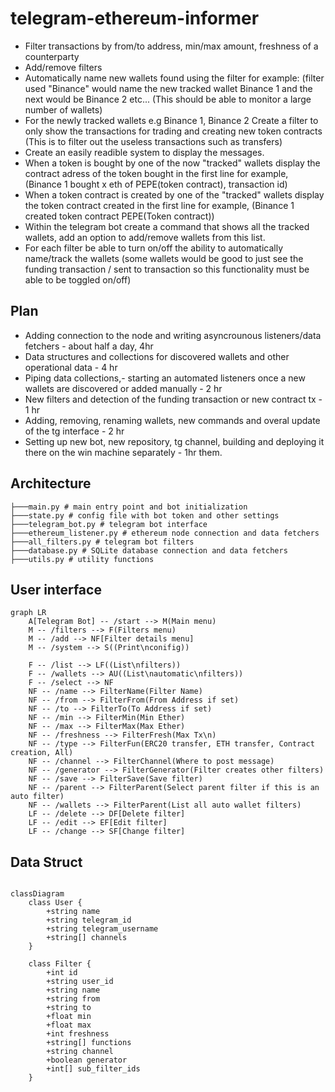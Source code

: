 # telegram-ethereum-informer

- Filter transactions by from/to address, min/max amount, freshness of a counterparty
- Add/remove filters
- Automatically name new wallets found using the filter for example: (filter used "Binance" would name the new tracked
  wallet Binance 1 and the next would be Binance 2 etc... (This should be able to monitor a large number of wallets)
- For the newly tracked wallets e.g Binance 1, Binance 2 Create a filter to only show the transactions for trading and
  creating new token contracts (This is to filter out the useless transactions such as transfers)
- Create an easily readible system to display the messages.
- When a token is bought by one of the now "tracked" wallets display the contract adress of the token bought in the
  first line for example, (Binance 1 bought x eth of PEPE(token contract), transaction id)
- When a token contract is created by one of the "tracked" wallets display the token contract created in the first line
  for example, (Binance 1 created token contract PEPE(Token contract))
- Within the telegram bot create a command that shows all the tracked wallets, add an option to add/remove wallets from
  this list.
- For each filter be able to turn on/off the ability to automatically name/track the wallets (some wallets would be good
  to just see the funding transaction / sent to transaction so this functionality must be able to be toggled on/off)

## Plan

- Adding connection to the node and writing asyncrounous listeners/data fetchers - about half a day, 4hr
- Data structures and collections for discovered wallets and other operational data - 4 hr
- Piping data collections,- starting an automated listeners once a new wallets are discovered or added manually - 2 hr
- New filters and detection of the funding transaction or new contract tx - 1 hr
- Adding, removing, renaming wallets, new commands and overal update of the tg interface - 2 hr
- Setting up new bot, new repository, tg channel, building and deploying it there on the win machine separately - 1hr
  them.

## Architecture

```shell
├───main.py # main entry point and bot initialization
├───state.py # config file with bot token and other settings
├───telegram_bot.py # telegram bot interface
├───ethereum_listener.py # ethereum node connection and data fetchers
├───all_filters.py # telegram bot filters
├───database.py # SQLite database connection and data fetchers
├───utils.py # utility functions
```

## User interface

```mermaid
graph LR
    A[Telegram Bot] -- /start --> M(Main menu)
    M -- /filters --> F(Filters menu)
    M -- /add --> NF[Filter details menu]
    M -- /system --> S((Print\nconifig))
    
    F -- /list --> LF((List\nfilters))
    F -- /wallets --> AU((List\nautomatic\nfilters))
    F -- /select --> NF
    NF -- /name --> FilterName(Filter Name)
    NF -- /from --> FilterFrom(From Address if set)
    NF -- /to --> FilterTo(To Address if set)
    NF -- /min --> FilterMin(Min Ether)
    NF -- /max --> FilterMax(Max Ether)
    NF -- /freshness --> FilterFresh(Max Tx\n)
    NF -- /type --> FilterFun(ERC20 transfer, ETH transfer, Contract creation, All)
    NF -- /channel --> FilterChannel(Where to post message)
    NF -- /generator --> FilterGenerator(Filter creates other filters)
    NF -- /save --> FilterSave(Save filter)
    NF -- /parent --> FilterParent(Select parent filter if this is an auto filter)
    NF -- /wallets --> FilterParent(List all auto wallet filters)
    LF -- /delete --> DF[Delete filter]
    LF -- /edit --> EF[Edit filter]
    LF -- /change --> SF[Change filter]
```

## Data Struct

```mermaid

classDiagram
    class User {
        +string name
        +string telegram_id
        +string telegram_username
        +string[] channels
    }

    class Filter {
        +int id
        +string user_id
        +string name
        +string from
        +string to
        +float min
        +float max
        +int freshness
        +string[] functions
        +string channel
        +boolean generator
        +int[] sub_filter_ids
    }

```
